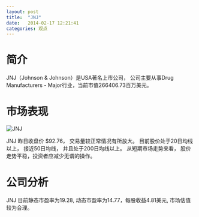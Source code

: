 ```yaml
---
layout: post
title:  "JNJ"
date:   2014-02-17 12:21:41
categories: 观点
---
```


# 简介
JNJ（Johnson & Johnson）是USA著名上市公司，
公司主要从事Drug Manufacturers - Major行业，当前市值266406.73百万美元。

# 市场表现

![JNJ](http://finviz.com/chart.ashx?t=JNJ&ty=c&ta=1&p=d&s=l)

JNJ 昨日收盘价 $92.76，
交易量较正常情况有所放大。
目前股价处于20日均线以上，
接近50日均线，
并且处于200日均线以上。
从短期市场走势来看，
股价走势平稳，投资者应减少无谓的操作。

# 公司分析
JNJ 目前静态市盈率为19.28, 动态市盈率为14.77，每股收益4.81美元,
市场估值较为合理。
